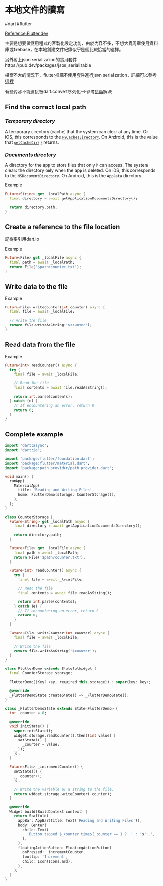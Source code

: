 # 本地文件的讀寫

#dart #flutter

[Reference:Flutter.dev](https://flutter.dev/docs/cookbook/persistence/reading-writing-files)

主要是想要做應用程式的客製化設定功能，由於內容不多，不想大費周章使用資料庫或firebase，在本地創建文件紀錄似乎是個比較恰當的選擇。



另外附上json serialization的實用套件https://pub.dev/packages/json_serializable

檔案不大的情況下，flutter推薦不使用套件進行json serialization，詳細可以參考[這裡](https://flutter.dev/docs/development/data-and-backend/json)

有些內容不能直接被dart:convert序列化-->參考[這篇](https://stackoverflow.com/questions/16537114/how-to-convert-an-object-containing-datetime-fields-to-json-in-dart)解決

## Find the correct local path



### *Temporary directory*

A temporary directory (cache) that the system can clear at any time. On iOS, this corresponds to the [`NSCachesDirectory`](https://developer.apple.com/documentation/foundation/nssearchpathdirectory/nscachesdirectory). On Android, this is the value that [`getCacheDir()`](https://developer.android.com/reference/android/content/Context#getCacheDir()) returns.

### *Documents directory*

A directory for the app to store files that only it can access. The system clears the directory only when the app is deleted. On iOS, this corresponds to the `NSDocumentDirectory`. On Android, this is the `AppData` directory.



Example

```dart
Future<String> get _localPath async {
  final directory = await getApplicationDocumentsDirectory();

  return directory.path;
}
```



## Create a reference to the file location

記得要引用dart.io

Example

```dart
Future<File> get _localFile async {
  final path = await _localPath;
  return File('$path/counter.txt');
}
```



## Write data to the file



Example

```dart
Future<File> writeCounter(int counter) async {
  final file = await _localFile;

  // Write the file
  return file.writeAsString('$counter');
}
```



##  Read data from the file



Example

```dart
Future<int> readCounter() async {
  try {
    final file = await _localFile;

    // Read the file
    final contents = await file.readAsString();

    return int.parse(contents);
  } catch (e) {
    // If encountering an error, return 0
    return 0;
  }
}
```



## Complete example

```dart
import 'dart:async';
import 'dart:io';

import 'package:flutter/foundation.dart';
import 'package:flutter/material.dart';
import 'package:path_provider/path_provider.dart';

void main() {
  runApp(
    MaterialApp(
      title: 'Reading and Writing Files',
      home: FlutterDemo(storage: CounterStorage()),
    ),
  );
}

class CounterStorage {
  Future<String> get _localPath async {
    final directory = await getApplicationDocumentsDirectory();

    return directory.path;
  }

  Future<File> get _localFile async {
    final path = await _localPath;
    return File('$path/counter.txt');
  }

  Future<int> readCounter() async {
    try {
      final file = await _localFile;

      // Read the file
      final contents = await file.readAsString();

      return int.parse(contents);
    } catch (e) {
      // If encountering an error, return 0
      return 0;
    }
  }

  Future<File> writeCounter(int counter) async {
    final file = await _localFile;

    // Write the file
    return file.writeAsString('$counter');
  }
}

class FlutterDemo extends StatefulWidget {
  final CounterStorage storage;

  FlutterDemo({Key? key, required this.storage}) : super(key: key);

  @override
  _FlutterDemoState createState() => _FlutterDemoState();
}

class _FlutterDemoState extends State<FlutterDemo> {
  int _counter = 0;

  @override
  void initState() {
    super.initState();
    widget.storage.readCounter().then((int value) {
      setState(() {
        _counter = value;
      });
    });
  }

  Future<File> _incrementCounter() {
    setState(() {
      _counter++;
    });

    // Write the variable as a string to the file.
    return widget.storage.writeCounter(_counter);
  }

  @override
  Widget build(BuildContext context) {
    return Scaffold(
      appBar: AppBar(title: Text('Reading and Writing Files')),
      body: Center(
        child: Text(
          'Button tapped $_counter time${_counter == 1 ? '' : 's'}.',
        ),
      ),
      floatingActionButton: FloatingActionButton(
        onPressed: _incrementCounter,
        tooltip: 'Increment',
        child: Icon(Icons.add),
      ),
    );
  }
}
```

